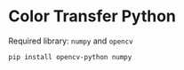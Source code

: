 # Color Transfer Python

Required library: `numpy` and `opencv`

```
pip install opencv-python numpy
```
